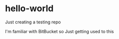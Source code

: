 hello-world
===========

Just creating a testing repo

I'm familiar with BitBucket so Just getting used to this
